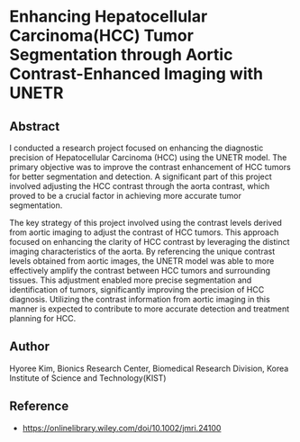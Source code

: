 # Enhancing Hepatocellular Carcinoma(HCC) Tumor Segmentation through Aortic Contrast-Enhanced Imaging with UNETR

## Abstract
I conducted a research project focused on enhancing the diagnostic precision of Hepatocellular Carcinoma (HCC) using the UNETR model. The primary objective was to improve the contrast enhancement of HCC tumors for better segmentation and detection. A significant part of this project involved adjusting the HCC contrast through the aorta contrast, which proved to be a crucial factor in achieving more accurate tumor segmentation.

The key strategy of this project involved using the contrast levels derived from aortic imaging to adjust the contrast of HCC tumors. This approach focused on enhancing the clarity of HCC contrast by leveraging the distinct imaging characteristics of the aorta. By referencing the unique contrast levels obtained from aortic images, the UNETR model was able to more effectively amplify the contrast between HCC tumors and surrounding tissues. This adjustment enabled more precise segmentation and identification of tumors, significantly improving the precision of HCC diagnosis. Utilizing the contrast information from aortic imaging in this manner is expected to contribute to more accurate detection and treatment planning for HCC.


## Author
Hyoree Kim, Bionics Research Center, Biomedical Research Division, Korea Institute of Science and Technology(KIST)

## Reference
- https://onlinelibrary.wiley.com/doi/10.1002/jmri.24100
